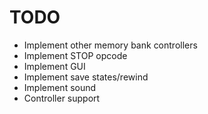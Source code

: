 # TODO

- Implement other memory bank controllers
- Implement STOP opcode
- Implement GUI
- Implement save states/rewind
- Implement sound
- Controller support